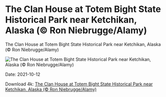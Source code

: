 # The Clan House at Totem Bight State Historical Park near Ketchikan, Alaska (© Ron Niebrugge/Alamy)

The Clan House at Totem Bight State Historical Park near Ketchikan, Alaska (© Ron Niebrugge/Alamy)

![The Clan House at Totem Bight State Historical Park near Ketchikan, Alaska (© Ron Niebrugge/Alamy)](https://bing.com/th?id=OHR.ClanHouse_EN-US7625745016_UHD.jpg&w=1024&h=576)

Date: 2021-10-12

Download 4k: [The Clan House at Totem Bight State Historical Park near Ketchikan, Alaska (© Ron Niebrugge/Alamy)](https://bing.com/th?id=OHR.ClanHouse_EN-US7625745016_UHD.jpg)

